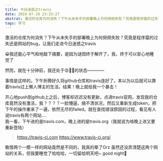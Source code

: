 ```yaml
---
title: 今日迷惑之travis
date: 2019-07-29 23:33:27
abstrat: 激活的仓库为何消失？下午从未失手的部署晚上为何频频失败？究竟是程序猿的过失还是网站的bug，让我们走进今日迷惑之travis
tags: 学习
---
```


激活的仓库为何消失？下午从未失手的部署晚上为何频频失败？究竟是程序猿的过失还是网站的bug，让我们走进今日迷惑之travis
<!--more-->
😀我还能心平气和地敲下摘要，是因为谜团终于解开了，我，终于可以安心地睡觉了  

然而，就在十分钟前，我还处于😡👿🤬的状态————

事情是这样的。下午折腾好久将github仓库和travis连好了，本以为以后就可以靠着travis过上懒人博主的生活。结果！晚上就给我一个暴击！

开心地push到github上之后，博客却迟迟没有更新，点进travis官网，发现我的仓库竟然没有激活，我？？？？一脸懵逼，搞不清状况，然后又重新生成token，把下午的操作重来了一遍，依然无尽的failed。就在查找错误原因的过程，看见有人说travis有两个网站....  
我一看，下午进的是travis.com，晚上进的是travis.org（我就说为啥晚上进又要重新登陆）
>https://travis-ci.com
>https://www.travis-ci.org/

敢情两个一模一样的网站竟然是不同的，我真的晕了Orz
虽然还没弄清楚这两个网站的关系，但我要睡觉了哈哈哈，一切留给明天吧~ good night🌙
